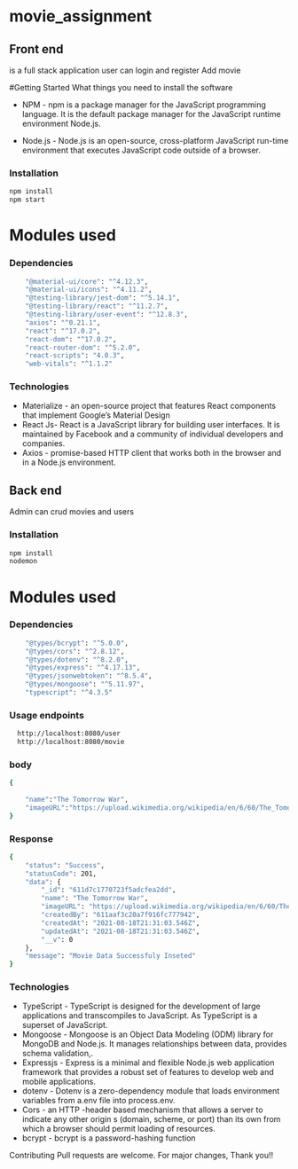 # movie_assignment

##  Front end

is a full stack application user can login and register Add movie


#Getting Started
What things you need to install the software

	
- NPM - npm is a package manager for the JavaScript programming language. It is the default package manager for the JavaScript runtime environment Node.js.
	
- Node.js - Node.js is an open-source, cross-platform JavaScript run-time environment that executes JavaScript code outside of a browser.


### Installation

```sh
npm install
npm start
```
# Modules used
###  Dependencies

```sh
    "@material-ui/core": "^4.12.3",
    "@material-ui/icons": "^4.11.2",
    "@testing-library/jest-dom": "^5.14.1",
    "@testing-library/react": "^11.2.7",
    "@testing-library/user-event": "^12.8.3",
    "axios": "^0.21.1",
    "react": "^17.0.2",
    "react-dom": "^17.0.2",
    "react-router-dom": "^5.2.0",
    "react-scripts": "4.0.3",
    "web-vitals": "^1.1.2"
```

### Technologies

	
 - Materialize -  an open-source project that features React components that implement Google’s Material Design
 - React Js- React is a JavaScript library for building user interfaces. It is maintained by Facebook and a community of individual developers and companies.	
 - Axios -  promise-based HTTP client that works both in the browser and in a Node.js environment.

##  Back end
Admin can crud movies and users

### Installation

```sh
npm install
nodemon
```
# Modules used
###  Dependencies

```sh
    "@types/bcrypt": "^5.0.0",
    "@types/cors": "^2.8.12",
    "@types/dotenv": "^8.2.0",
    "@types/express": "^4.17.13",
    "@types/jsonwebtoken": "^8.5.4",
    "@types/mongoose": "^5.11.97",
    "typescript": "^4.3.5"
```

### Usage endpoints

```sh
  http://localhost:8080/user
  http://localhost:8080/movie
```

### body
```sh
{
  
    "name":"The Tomorrow War",
    "imageURL":"https://upload.wikimedia.org/wikipedia/en/6/60/The_Tomorrow_War_%282021_film%29_official_theatrical_poster.jpg"
}

```

### Response
```sh
{
    "status": "Success",
    "statusCode": 201,
    "data": {
        "_id": "611d7c1770723f5adcfea2dd",
        "name": "The Tomorrow War",
        "imageURL": "https://upload.wikimedia.org/wikipedia/en/6/60/The_Tomorrow_War_%282021_film%29_official_theatrical_poster.jpg",
        "createdBy": "611aaf3c20a7f916fc777942",
        "createdAt": "2021-08-18T21:31:03.546Z",
        "updatedAt": "2021-08-18T21:31:03.546Z",
        "__v": 0
    },
    "message": "Movie Data Successfuly Inseted"
}

```

### Technologies

	
 - TypeScript -  TypeScript is designed for the development of large applications and transcompiles to JavaScript. As TypeScript is a superset of JavaScript.
 - Mongoose - Mongoose is an Object Data Modeling (ODM) library for MongoDB and Node.js. It manages relationships between data, provides schema validation,.
 - Expressjs -  Express is a minimal and flexible Node.js web application framework that provides a robust set of features to develop web and mobile applications. 
 - dotenv - Dotenv is a zero-dependency module that loads environment variables from a.env file into process.env. 
 - Cors - an HTTP -header based mechanism that allows a server to indicate any other origin s (domain, scheme, or port) than its own from which a browser should permit loading of 		resources.
 - bcrypt - bcrypt is a password-hashing function
 
 
Contributing
Pull requests are welcome. For major changes,
Thank you!!

